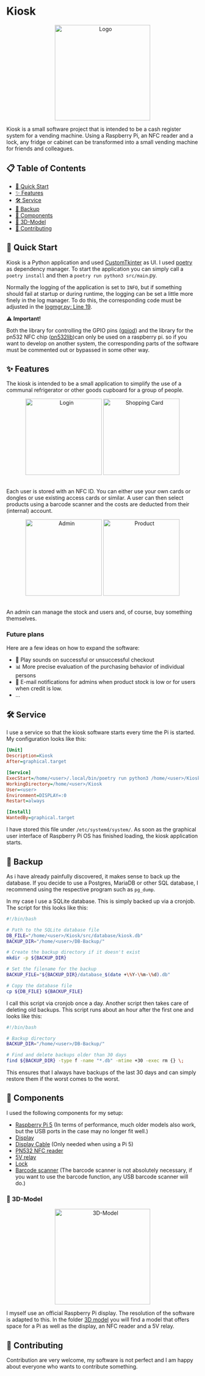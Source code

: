 # Kiosk

<div align="center">
    <img src="/assets/logo.png" alt="Logo" width="250" height="250">
</div>

Kiosk is a small software project that is intended to be a cash register system for a vending machine. Using a Raspberry Pi, an NFC reader and a lock, any fridge or cabinet can be transformed into a small vending machine for friends and colleagues.

## 📋 Table of Contents

- [🚀 Quick Start](#quick-start)
- [✨ Features](#features)
- [🛠️ Service](#service)
- [💾 Backup](#backup)
- [🔧 Components](#components)
- [📐 3D-Model](#3d-model)
- [🤝 Contributing](#contributing)

## 🚀 Quick Start
<a name="quick-start"></a>

Kiosk is a Python application and used [CustomTkinter](https://github.com/TomSchimansky/CustomTkinter) as UI. I used [poetry](https://github.com/python-poetry/poetry) as dependency manager. To start the application you can simply call a `poetry install` and then a `poetry run python3 src/main`.py.

Normally the logging of the application is set to `INFO`, but if something should fail at startup or during runtime, the logging can be set a little more finely in the log manager. To do this, the corresponding code must be adjusted in the [logmgr.py: Line 19](https://github.com/morzan1001/Kiosk/blob/main/src/logmgr/logmgr.py#L19).

⚠️ **Important!**

Both the library for controlling the GPIO pins ([gpiod](https://pypi.org/project/gpiod/)) and the library for the pn532 NFC chip ([pn532lib](https://github.com/Liam-Deacon/py532lib))can only be used on a raspberry pi. so if you want to develop on another system, the corresponding parts of the software must be commented out or bypassed in some other way.

## ✨ Features
<a name="features"></a>

The kiosk is intended to be a small application to simplify the use of a communal refrigerator or other goods cupboard for a group of people.

<div align="middle">
    <img src="/assets/login_screen.png" alt="Login" height="200">
    <img src="/assets/card_screen.png" alt="Shopping Card" height="200"> 
</div>
<br/>

Each user is stored with an NFC ID. You can either use your own cards or dongles or use existing access cards or similar. A user can then select products using a barcode scanner and the costs are deducted from their (internal) account.

<div align="middle">
    <img src="/assets/admin_screen.png" alt="Admin" height="200">
    <img src="/assets/product_screen.png" alt="Product" height="200"> 
</div>
<br/>

An admin can manage the stock and users and, of course, buy something themselves.

### Future plans

Here are a few ideas on how to expand the software:

- 🎵 Play sounds on successful or unsuccessful checkout
- 📊 More precise evaluation of the purchasing behavior of individual persons
- 📧 E-mail notifications for admins when product stock is low or for users when credit is low.
- ...

## 🛠️ Service
<a name="service"></a>

I use a service so that the kiosk software starts every time the Pi is started. My configuration looks like this:

```ini
[Unit]
Description=Kiosk
After=graphical.target

[Service]
ExecStart=/home/<user>/.local/bin/poetry run python3 /home/<user>/Kiosk/src/main.py
WorkingDirectory=/home/<user>/Kiosk
User=<user>
Environment=DISPLAY=:0
Restart=always

[Install]
WantedBy=graphical.target
```

I have stored this file under `/etc/systemd/system/`. As soon as the graphical user interface of Raspberry Pi OS has finished loading, the kiosk application starts.

## 💾 Backup
<a name="backup"></a>

As i have already painfully discovered, it makes sense to back up the database. If you decide to use a Postgres, MariaDB or other SQL database, I recommend using the respective program such as `pg_dump`. 

In my case I use a SQLite database. This is simply backed up via a cronjob. The script for this looks like this:

```bash
#!/bin/bash

# Path to the SQLite database file
DB_FILE="/home/<user>/Kiosk/src/database/kiosk.db"
BACKUP_DIR="/home/<user>/DB-Backup/"

# Create the backup directory if it doesn't exist
mkdir -p ${BACKUP_DIR}

# Set the filename for the backup
BACKUP_FILE="${BACKUP_DIR}/database_$(date +\%Y-\%m-\%d).db"

# Copy the database file
cp ${DB_FILE} ${BACKUP_FILE}
```

I call this script via cronjob once a day. Another script then takes care of deleting old backups. This script runs about an hour after the first one and looks like this: 

```bash
#!/bin/bash

# Backup directory
BACKUP_DIR="/home/<user>/DB-Backup/"

# Find and delete backups older than 30 days
find ${BACKUP_DIR} -type f -name "*.db" -mtime +30 -exec rm {} \;
```

This ensures that I always have backups of the last 30 days and can simply restore them if the worst comes to the worst. 

## 🔧 Components
<a name="components"></a>

I used the following components for my setup:

- [Raspberry Pi 5](https://www.raspberrypi.com/products/raspberry-pi-5/) (In terms of performance, much older models also work, but the USB ports in the case may no longer fit well.)
- [Display](https://www.raspberrypi.com/products/raspberry-pi-touch-display/)
- [Display Cable](https://www.amazon.de/dp/B0CT5PZNRV?ref=ppx_yo2ov_dt_b_fed_asin_title) (Only needed when using a Pi 5)
- [PN532 NFC reader](https://www.berrybase.de/pn532-nfc-und-rfid-modul-inkl.-karte-dongle)
- [5V relay](https://www.berrybase.de/5v-1-kanal-relais-modul-mit-definierbarem-schaltsignal-high/low)
- [Lock](https://www.amazon.de/dp/B07MWBHQNM?ref=ppx_yo2ov_dt_b_fed_asin_title)
- [Barcode scanner](https://www.amazon.de/Tera-Kabelloser-Handheld-Barcode-Scanner-Akkustandsanzeige-Ergonomischem/dp/B078SQ91FB) (The barcode scanner is not absolutely necessary, if you want to use the barcode function, any USB barcode scanner will do.)

### 📐 3D-Model
<a name="3d-model"></a>

<div align="center">
    <img src="/assets/3d_model.png" alt="3D-Model" height="250">
</div>

I myself use an official Raspberry Pi display. The resolution of the software is adapted to this. In the folder [3D model](https://github.com/morzan1001/Kiosk/tree/main/3d_model) you will find a model that offers space for a Pi as well as the display, an NFC reader and a 5V relay.

## 🤝 Contributing
<a name="contributing"></a>

Contribution are very welcome, my software is not perfect and I am happy about everyone who wants to contribute something.
